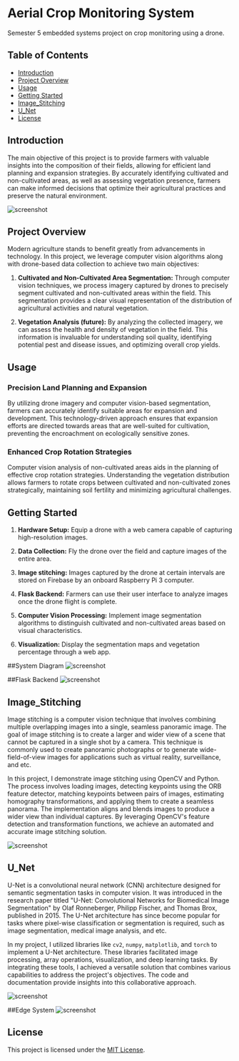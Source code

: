 # Aerial Crop Monitoring System

Semester 5 embedded systems project on crop monitoring using a drone.

## Table of Contents
- [Introduction](#introduction)
- [Project Overview](#Project_Overview)
- [Usage](#usage)
- [Getting Started](#Getting_Started)
- [Image_Stitching](#Image_Stitching)
- [U_Net](#U_Net)
- [License](#license)

## Introduction
The main objective of this project is to provide farmers with valuable insights into the composition of their fields, allowing for efficient land planning and expansion strategies. By accurately identifying cultivated and non-cultivated areas, as well as assessing vegetation presence, farmers can make informed decisions that optimize their agricultural practices and preserve the natural environment.

![screenshot](screenshots/drone.jpg)
## Project Overview
Modern agriculture stands to benefit greatly from advancements in technology. In this project, we leverage computer vision algorithms along with drone-based data collection to achieve two main objectives:

1. **Cultivated and Non-Cultivated Area Segmentation:** Through computer vision techniques, we process imagery captured by drones to precisely segment cultivated and non-cultivated areas within the field. This segmentation provides a clear visual representation of the distribution of agricultural activities and natural vegetation.

2. **Vegetation Analysis (future):** By analyzing the collected imagery, we can assess the health and density of vegetation in the field. This information is invaluable for understanding soil quality, identifying potential pest and disease issues, and optimizing overall crop yields.

## Usage

### Precision Land Planning and Expansion

By utilizing drone imagery and computer vision-based segmentation, farmers can accurately identify suitable areas for expansion and development. This technology-driven approach ensures that expansion efforts are directed towards areas that are well-suited for cultivation, preventing the encroachment on ecologically sensitive zones.

### Enhanced Crop Rotation Strategies

Computer vision analysis of non-cultivated areas aids in the planning of effective crop rotation strategies. Understanding the vegetation distribution allows farmers to rotate crops between cultivated and non-cultivated zones strategically, maintaining soil fertility and minimizing agricultural challenges.


## Getting Started

1. **Hardware Setup:** Equip a drone with a web camera capable of capturing high-resolution images.

2. **Data Collection:** Fly the drone over the field and capture images of the entire area.

3. **Image stitching:** Images captured by the drone at certain intervals are stored on Firebase by an onboard Raspberry Pi 3 computer.
   
4. **Flask Backend:** Farmers can use their user interface to analyze images once the drone flight is complete.
   
5. **Computer Vision Processing:** Implement image segmentation algorithms to distinguish cultivated and non-cultivated areas based on visual characteristics.
   
6. **Visualization:** Display the segmentation maps and vegetation percentage through a web app.

##System Diagram
![screenshot](screenshots/system.png)

##Flask Backend
![screenshot](screenshots/backend.png)

## Image_Stitching
Image stitching is a computer vision technique that involves combining multiple overlapping images into a single, seamless panoramic image. The goal of image stitching is to create a larger and wider view of a scene that cannot be captured in a single shot by a camera. This technique is commonly used to create panoramic photographs or to generate wide-field-of-view images for applications such as virtual reality, surveillance, and etc.

In this project, I demonstrate image stitching using OpenCV and Python. The process involves loading images, detecting keypoints using the ORB feature detector, matching keypoints between pairs of images, estimating homography transformations, and applying them to create a seamless panorama. The implementation aligns and blends images to produce a wider view than individual captures. By leveraging OpenCV's feature detection and transformation functions, we achieve an automated and accurate image stitching solution.

![screenshot](screenshots/photo_stitching.jpg)

## U_Net
U-Net is a convolutional neural network (CNN) architecture designed for semantic segmentation tasks in computer vision. It was introduced in the research paper titled "U-Net: Convolutional Networks for Biomedical Image Segmentation" by Olaf Ronneberger, Philipp Fischer, and Thomas Brox, published in 2015. The U-Net architecture has since become popular for tasks where pixel-wise classification or segmentation is required, such as image segmentation, medical image analysis, and etc. 

In my project, I utilized libraries like `cv2`, `numpy`, `matplotlib`, and `torch` to implement a U-Net architecture. These libraries facilitated image processing, array operations, visualization, and deep learning tasks. By integrating these tools, I achieved a versatile solution that combines various capabilities to address the project's objectives. The code and documentation provide insights into this collaborative approach.

![screenshot](screenshots/unet.png)

##Edge System
![screenshot](screenshots/Rpi.png)

## License
This project is licensed under the [MIT License](LICENSE).
